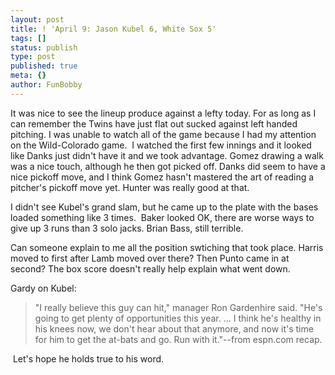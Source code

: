 ```yaml
---
layout: post
title: ! 'April 9: Jason Kubel 6, White Sox 5'
tags: []
status: publish
type: post
published: true
meta: {}
author: FunBobby
---
```

It was nice to see the lineup produce against a lefty today. For as long as I can remember the Twins have just flat out sucked against left handed pitching. I was unable to watch all of the game because I had my attention on the Wild-Colorado game.  I watched the first few innings and it looked like Danks just didn't have it and we took advantage. Gomez drawing a walk was a nice touch, although he then got picked off. Danks did seem to have a nice pickoff move, and I think Gomez hasn't mastered the art of reading a pitcher's pickoff move yet. Hunter was really good at that.

I didn't see Kubel's grand slam, but he came up to the plate with the bases loaded something like 3 times.  Baker looked OK, there are worse ways to give up 3 runs than 3 solo jacks. Brian Bass, still terrible.

Can someone explain to me all the position swtiching that took place. Harris moved to first after Lamb moved over there? Then Punto came in at second? The box score doesn't really help explain what went down.

Gardy on Kubel:
<blockquote>"I really believe this guy can hit," manager Ron Gardenhire said. "He's going to get plenty of opportunities this year. ... I think he's healthy in his knees now, we don't hear about that anymore, and now it's time for him to get the at-bats and go. Run with it."--from espn.com recap.</blockquote>
 Let's hope he holds true to his word.
